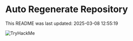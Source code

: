 # Auto Regenerate Repository

This README was last updated: 2025-03-08 12:55:19

 ![TryHackMe](https://tryhackme.com/badge/533634)